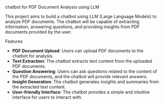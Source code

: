 chatbot for PDF Document Analysis using LLM

This project aims to build a chatbot using LLM (Large Language Models) to analyze PDF documents. The chatbot will be capable of extracting information, answering questions, and providing insights from PDF documents provided by the user.

Features

- **PDF Document Upload**: Users can upload PDF documents to the chatbot for analysis.
- **Text Extraction**: The chatbot extracts text content from the uploaded PDF documents.
- **Question Answering**: Users can ask questions related to the content of the PDF documents, and the chatbot will provide relevant answers.
- **Insight Generation**: The chatbot generates insights and summaries from the extracted text content.
- **User-friendly Interface**: The chatbot provides a simple and intuitive interface for users to interact with.

